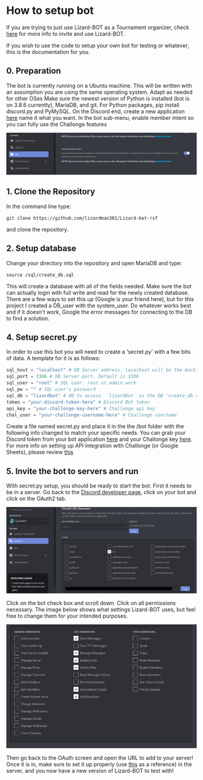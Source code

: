 # How to setup bot
If you are trying to just use Lizard-BOT as a Tournament organizer, check [here](https://github.com/lizardman301/Lizard-bot-rsf/blob/master/doc/setting_up_bot_in_discord.md) for more info to invite and use Lizard-BOT.

If you wish to use the code to setup your own bot for testing or whatever, this is the documentation for you.

## 0. Preparation
The bot is currently running on a Ubuntu machine. This will be written with an assumption you are using the same operating system. Adapt as needed for other OSes
Make sure the newest version of Python is installed (bot is on 3.8.6 currently), MariaDB, and git.
For Python packages, pip install discord.py and PyMySQL.
On the Discord end, create a new application [here](https://discord.com/developers/applications) name it what you want.
In the bot sub-menu, enable member intent so you can fully use the Challonge features

![Member Intent Screen](/doc/assets/images/member_intent.png)

## 1. Clone the Repository
In the command line type:
```
git clone https://github.com/lizardman301/Lizard-bot-rsf
```
and clone the repository.

## 2. Setup database
Change your directory into the repository and open MariaDB and type:
```
source /sql/create_db.sql
```
This will create a database with all of the fields needed. Make sure the bot can actually login with full write and read for the newly created database. There are a few ways to set this up (Google is your friend here), but for this project I created a DB_user with the system_user. Do whatever works best and if it doesn't work, Google the error messages for connecting to the DB to find a solution.

## 4. Setup secret.py
In order to use this bot you will need to create a 'secret.py' with a few bits of data.
A template for it is as follows:
```python
sql_host = "localhost" # DB Server address. localhost will be the machine running the script
sql_port = 3306 # DB Server port. Default is 3306
sql_user = "root" # SQL user. root or admin work.
sql_pw = "" # SQL user's password
sql_db = "lizardbot" # DB to access. `lizardbot` is the DB 'create_db.sql' script creates
token = "your-discord-token-here" # Discord Bot token
api_key = "your-challonge-key-here" # Challonge api key
chal_user = "your-challonge-username-here" # Challonge username
```
Create a file named secret.py and place it in the the /bot folder with the following info changed to match your specific needs.  You can grab your Discord token from your bot application [here](https://discord.com/developers/applications) and your Challonge key [here](https://challonge.com/settings/developer).
For more info on setting up API integration with Challonge (or Google Sheets), please review [this](https://github.com/lizardman301/Lizard-bot-rsf/blob/master/doc/api_integration.md)


## 5. Invite the bot to servers and run
With secret.py setup, you should be ready to start the bot. First it needs to be in a server. Go back to the [Discord developer page](https://discord.com/developers/applications), click on your bot and click on the OAuth2 tab.

![OAuth2 Screen](/doc/assets/images/OAuth2_tab.png)

Click on the bot check box and scroll down. Click on all permissions necessary. The image below shows what settings Lizard-BOT uses, but feel free to change them for your intended purposes.

![OAuth2 Screen](/doc/assets/images/bot_permissions.png)

Then go back to the OAuth screen and open the URL to add to your server! Once it is in, make sure to set it up properly (use [this](https://github.com/lizardman301/Lizard-bot-rsf/blob/master/doc/setting_up_bot_in_discord.md) as a reference) in the server, and you now have a new version of Lizard-BOT to test with!